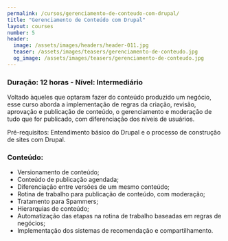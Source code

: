 ```yaml
---
permalink: /cursos/gerenciamento-de-conteudo-com-drupal/
title: "Gerenciamento de Conteúdo com Drupal"
layout: courses
number: 5
header:
  image: /assets/images/headers/header-011.jpg
  teaser: /assets/images/teasers/gerenciamento-de-conteudo.jpg
  og_image: /assets/images/teasers/gerenciamento-de-conteudo.jpg
---
```


### Duração: 12 horas - Nível: Intermediário

Voltado àqueles que optaram fazer do conteúdo produzido um negócio, esse curso aborda a implementação de regras da criação, revisão, aprovação e publicação de conteúdo, o gerenciamento e moderação de tudo que for publicado, com diferenciação dos níveis de usuários.

Pré-requisitos: Entendimento básico do Drupal e o processo de construção de sites com Drupal.

### Conteúdo:

- Versionamento de conteúdo;
- Conteúdo de publicação agendada;
- Diferenciação entre versões de um mesmo conteúdo;
- Rotina de trabalho para publicação de conteúdo, com moderação;
- Tratamento para Spammers;
- Hierarquias de conteúdo;
- Automatização das etapas na rotina de trabalho baseadas em regras de negócios;
- Implementação dos sistemas de recomendação e compartilhamento.
